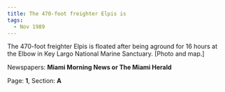 ```yaml
---  
title: The 470-foot freighter Elpis is  
tags:  
  - Nov 1989  
---  
```

  
The 470-foot freighter Elpis is floated after being aground for 16 hours at the Elbow in Key Largo National Marine Sanctuary. [Photo and map.]  
  
Newspapers: **Miami Morning News or The Miami Herald**  
  
Page: **1**, Section: **A** 
